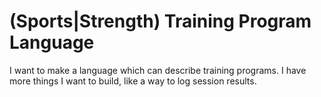 # (Sports|Strength) Training Program Language

I want to make a language which can describe training programs. I have more things I want to build, like a way to log session results.

